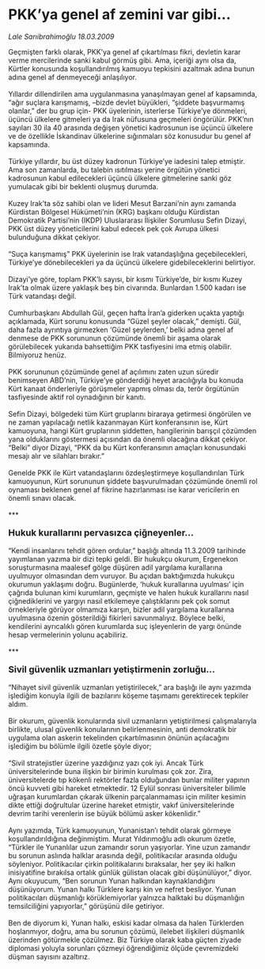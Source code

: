 # PKK’ya genel af zemini var gibi...

*Lale Sarıibrahimoğlu 18.03.2009*

<div class="taraf_structure_2col_1zq">
<div class="margen_n">



 <p>Geçmişten farklı olarak, PKK’ya genel af çıkartılması fikri, devletin karar verme mercilerinde sanki kabul görmüş gibi. Ama, içeriği aynı olsa da, Kürtler konusunda koşullandırılmış kamuoyu tepkisini azaltmak adına bunun adına genel af denmeyeceği anlaşılıyor. <br/><br/>Yıllardır dillendirilen ama uygulanmasına yanaşılmayan genel af kapsamında, “ağır suçlara karışmamış, –bizde devlet büyükleri, “şiddete başvurmamış olanlar,” der bu grup için- PKK üyelerinin, isterlerse Türkiye’ye dönmeleri, üçüncü ülkelere gitmeleri ya da Irak nüfusuna geçmeleri öngörülür. PKK’nın sayıları 30 ila 40 arasında değişen yönetici kadrosunun ise üçüncü ülkelere ve de özellikle İskandinav ülkelerine sığınmaları söz konusudur bu genel af kapsamında. <br/><br/>Türkiye yıllardır, bu üst düzey kadronun Türkiye’ye iadesini talep etmiştir. Ama son zamanlarda, bu talebin ısıtılması yerine örgütün yönetici kadrosunun kabul edilecekleri üçüncü ülkelere gitmelerine sanki göz yumulacak gibi bir beklenti oluşmuş durumda. <br/><br/>Kuzey Irak’ta söz sahibi olan ve lideri Mesut Barzani’nin aynı zamanda Kürdistan Bölgesel Hükümeti’nin (KRG) başkanı olduğu Kürdistan Demokratik Partisi’nin (IKDP) Uluslararası İlişkiler Sorumlusu Sefin Dizayi, PKK üst düzey yöneticilerini kabul edecek pek çok Avrupa ülkesi bulunduğuna dikkat çekiyor. <br/><br/>“Suça karışmamış” PKK üyelerinin ise Irak vatandaşlığına geçebilecekleri, Türkiye’ye dönebilecekleri ya da üçüncü ülkelere gidebileceklerini belirtiyor. <br/><br/>Dizayi’ye göre, toplam PKK’lı sayısı, bir kısmı Türkiye’de, bir kısmı Kuzey Irak’ta olmak üzere yaklaşık beş bin civarında. Bunlardan 1.500 kadarı ise Türk vatandaşı değil. <br/><br/>Cumhurbaşkanı Abdullah Gül, geçen hafta İran’a giderken uçakta yaptığı açıklamada, Kürt sorunu konusunda “Güzel şeyler olacak,” demişti. Gül, daha fazla ayrıntıya girmezken ‘Güzel şeylerden,’ belki adına genel af denmese de PKK sorununun çözümünde önemli bir aşama olarak görülebilecek yukarıda bahsettiğim PKK tasfiyesini ima etmiş olabilir. Bilmiyoruz henüz. <br/><br/>PKK sorununun çözümünde genel af açılımını zaten uzun süredir benimseyen ABD’nin, Türkiye’ye gönderdiği heyet aracılığıyla bu konuda Kürt kanaat önderleriyle görüşmeler yapmış olması da, terör örgütünün tasfiyesinde aktif rol oynadığının bir kanıtı. <br/><br/>Sefin Dizayi, bölgedeki tüm Kürt gruplarını biraraya getirmesi öngörülen ve ne zaman yapılacağı netlik kazanmayan Kürt konferansının ise, Kürt kamuoyuna, hangi Kürt gruplarının şiddetten, hangilerinin barışçıl çözümden yana olduklarını göstermesi açısından da önemli olacağına dikkat çekiyor. “Belki” diyor Dizayi, “PKK da bu Kürt konferansının amaçları konusundaki mesajı alır ve silahları bırakır.” <br/><br/>Genelde PKK ile Kürt vatandaşlarını özdeşleştirmeye koşullandırılan Türk kamuoyunun, Kürt sorununun şiddete başvurulmadan çözümünde önemli rol oynaması beklenen genel af fikrine hazırlanması ise karar vericilerin en önemli sınavı olacak. <br/><br/>***<b> <br/><br/><font size="4">Hukuk kurallarını pervasızca çiğneyenler...</font></b> <br/><br/>“Kendi insanlarını tehdit gören ordular,” başlığı altında 11.3.2009 tarihinde yayımlanan yazıma bir dizi tepki geldi. Bir hukukçu okurum, Ergenekon soruşturmasına maalesef gölge düşüren adil yargılama kurallarına uyulmuyor olmasından dem vuruyor. Bu açıdan baktığımızda hukukçu okurumun yaklaşımı doğru. Bugünlerde, ‘hukuk kurallarına uyulması’ için çağrıda bulunan kimi kurumların, geçmişte ve halen hukuk kurallarını nasıl çiğnediklerini ve yargıyı nasıl etkilemeye çalıştıklarını pek çok somut örnekleriyle görüyor olmamıza karşın, bizler adil yargılama kurallarına uyulmasına özenin gösterildiği fikirleri savunmalıyız. Böylece belki, kendilerini ayrıcalıklı gören kurumlarda suç işleyenlerin de yargı önünde hesap vermelerinin yolunu açabiliriz. <br/><br/>*** <b><br/><br/><font size="4">Sivil güvenlik uzmanları yetiştirmenin zorluğu...</font></b><font size="4"> <br/></font><br/>“Nihayet sivil güvenlik uzmanları yetiştirilecek,” ara başlığı ile aynı yazımda işlediğim konuyla ilgili de bazılarını köşeme taşımamı gerektirecek tepkiler aldım. <br/><br/>Bir okurum, güvenlik konularında sivil uzmanların yetiştirilmesi çalışmalarıyla birlikte, ulusal güvenlik konularının belirlenmesinin, anti demokratik bir uygulama olan askerin tekelinden çıkartılmasının önünün açılacağını işlediğim bu bölümle ilgili özetle şöyle diyor; <br/><br/>“Sivil stratejistler üzerine yazdığınız yazı çok iyi. Ancak Türk üniversitelerinde buna ilişkin bir birimin kurulması çok zor. Zira, üniversitelerde tıp kökenli rektörler fazla olduğundan bunlar militer yapının öncü kuvveti gibi hareket etmektedir. 12 Eylül sonrası üniversiteler bilimle uğraşan kurumlardan çıkarak ülkenin parçalanmaması için militer kesimin dikte ettiği doğrultular üzerine hareket etmiştir, vakıf üniversitelerinde devrim tarihi verenlerin ise büyük bölümü asker kökenlidir.” <br/><br/>Aynı yazımda, Türk kamuoyunun, Yunanistan’ı tehdit olarak görmeye koşullandırıldığına değinmiştim. Murat Yıldırımoğlu adlı okurum özetle, “Türkler ile Yunanlılar uzun zamandır sorun yaşıyorlar. Yine uzun zamandır bu sorunun aslında halklar arasında değil, politikacılar arasında olduğu söyleniyor. Politikacılar çirkin politikalarını bıraksalar, her şey iki halkın inisiyatifine bırakılsa ortalık günlük gülistan olacak gibi düşünülüyor,” diyor. Aynı okuyucum, “Ben sorunun Yunan halkından kaynaklandığını düşünüyorum. Yunan halkı Türklere karşı kin ve nefret besliyor. Yunan politikacıları düşmanlığı körüklemiyorlar yalnızca halktaki bu düşmanlığın temsilciliğini yapıyorlar,” görüşünü dile getiriyor. <br/><br/>Ben de diyorum ki, Yunan halkı, eskisi kadar olmasa da halen Türklerden hoşlanmıyor, doğru, ama bu sorunun çözümü, ilelebet ilişkileri düşmanlık üzerinden götürmekle çözülmez. Biz Türkiye olarak kaba güçten ziyade diplomasi yoluyla sorunları çözmeyi öğrendiğimiz ölçüde çevremizdeki düşman sayısını azaltırız.</p>
<br/>
<br/>
<br/>



<br/>


<div id="taraf_not">
</div>

</div>


</div>
